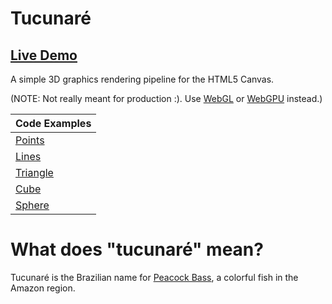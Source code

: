 # Tucunaré

## [Live Demo](https://jordoreed.github.io/tucunare/examples/build/index.html)

A simple 3D graphics rendering pipeline for the HTML5 Canvas.

(NOTE: Not really meant for production :). Use [WebGL](https://get.webgl.org/) or [WebGPU](https://developer.chrome.com/en/docs/web-platform/webgpu/) instead.)

| Code Examples                                      |
| :------------------------------------------------- |
| [Points](./examples/src/components/Points.tsx)     |
| [Lines](./examples/src/components/Lines.tsx)       |
| [Triangle](./examples/src/components/Triangle.tsx) |
| [Cube](./examples/src/components/Cube.tsx)         |
| [Sphere](./examples/src/components/Sphere.tsx)     |

# What does "tucunaré" mean?

Tucunaré is the Brazilian name for [Peacock Bass](https://en.wikipedia.org/wiki/Peacock_bass), a colorful fish in the Amazon region.
